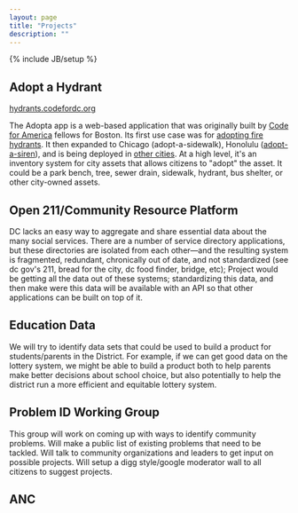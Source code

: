 ```yaml
---
layout: page
title: "Projects"
description: ""
---
```

{% include JB/setup %}

## Adopt a Hydrant
[hydrants.codefordc.org](http://hydrants.codefordc.org)

The Adopta app is a web-based application that was originally built by [Code for America](http://codeforamerica.org/) fellows for Boston. Its first use case was for [adopting fire hydrants](http://codeforamerica.org/?cfa_project=adopt-a-hydrant). It then expanded to Chicago (adopt-a-sidewalk), Honolulu ([adopt-a-siren](http://sirens.honolulu.gov/)), and is being deployed in [other cities](https://maps.google.com/maps/ms?msid=211836600249959492431.0004cd3a8a295c254cbdd&msa=0&ll=36.244273,-94.570312&spn=63.262258,101.162109). At a high level, it's an inventory system for city assets that allows citizens to "adopt" the asset. It could be a park bench, tree, sewer drain, sidewalk, hydrant, bus shelter, or other city-owned assets.

## Open 211/Community Resource Platform
DC lacks an easy way to aggregate and share essential data about the many social services. There are a number of service directory applications, but these directories are isolated from each other—and the resulting system is fragmented, redundant, chronically out of date, and not standardized (see dc gov's 211, bread for the city, dc food finder, bridge, etc); Project would be getting all the data out of these systems; standardizing this data, and then make were this data will be available with an API so that other applications can be built on top of it.

## Education Data
We will try to identify data sets that could be used to build a product for students/parents in the District. For example, if we can get good data on the lottery system, we might be able to build a product both to help parents make better decisions about school choice, but also potentially to help the district run a more efficient and equitable lottery system.

## Problem ID Working Group
This group will work on coming up with ways to identify community problems. Will make a public list of existing problems that need to be tackled. Will talk to community organizations and leaders to get input on possible projects. Will setup a digg style/google moderator wall to all citizens to suggest projects.

## ANC
